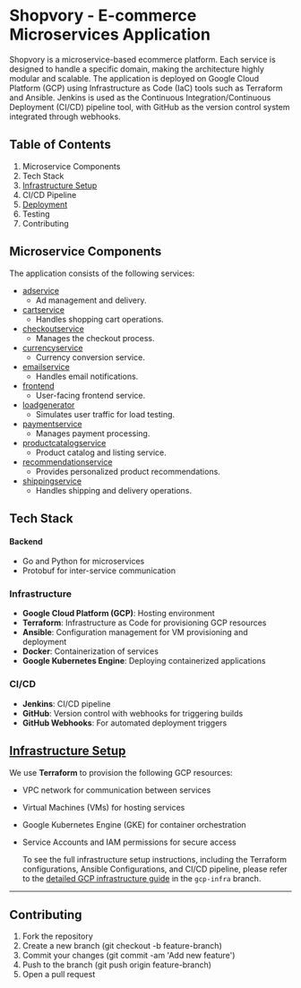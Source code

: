 # Shopvory - E-commerce Microservices Application
Shopvory is a microservice-based ecommerce platform. Each service is designed to handle a specific domain, making the architecture highly modular and scalable. The application is deployed on Google Cloud Platform (GCP) using Infrastructure as Code (IaC) tools such as Terraform and Ansible. Jenkins is used as the Continuous Integration/Continuous Deployment (CI/CD) pipeline tool, with GitHub as the version control system integrated through webhooks.

## Table of Contents
1. Microservice Components
2. Tech Stack
3. [Infrastructure Setup](https://github.com/praks7v/Shopvory/tree/gcp-infra)
4. CI/CD Pipeline
5. [Deployment](https://github.com/praks7v/Shopvory/tree/gcp-infra/scripts)
6. Testing
7. Contributing
   
## Microservice Components
The application consists of the following services:

- [adservice](https://github.com/praks7v/Shopvory/tree/adservice)
  - Ad management and delivery.
- [cartservice](https://github.com/praks7v/Shopvory/tree/cartservice)
  - Handles shopping cart operations.
- [checkoutservice](https://github.com/praks7v/Shopvory/tree/checkoutservice)
  - Manages the checkout process.
- [currencyservice](https://github.com/praks7v/Shopvory/tree/currencyservice)
  - Currency conversion service.
- [emailservice](https://github.com/praks7v/Shopvory/tree/emailservice)
  - Handles email notifications.
- [frontend](https://github.com/praks7v/Shopvory/tree/frontend)
  - User-facing frontend service.
- [loadgenerator](https://github.com/praks7v/Shopvory/tree/loadgenerator)
  - Simulates user traffic for load testing.
- [paymentservice](https://github.com/praks7v/Shopvory/tree/paymentservice)
  - Manages payment processing.
- [productcatalogservice](https://github.com/praks7v/Shopvory/tree/productcatalogservice)
  - Product catalog and listing service.
- [recommendationservice](https://github.com/praks7v/Shopvory/tree/recommendationservice)
  - Provides personalized product recommendations.
- [shippingservice](https://github.com/praks7v/Shopvory/tree/shippingservice)
  - Handles shipping and delivery operations.
    
## Tech Stack
#### Backend
- Go and Python for microservices
- Protobuf for inter-service communication
  
### Infrastructure
- **Google Cloud Platform (GCP)**: Hosting environment
- **Terraform**: Infrastructure as Code for provisioning GCP resources
- **Ansible**: Configuration management for VM provisioning and deployment
- **Docker**: Containerization of services
- **Google Kubernetes Engine**: Deploying containerized applications

### CI/CD
- **Jenkins**: CI/CD pipeline
- **GitHub**: Version control with webhooks for triggering builds
- **GitHub Webhooks**: For automated deployment triggers
  
## [Infrastructure Setup](https://github.com/praks7v/Shopvory/tree/gcp-infra)
We use **Terraform** to provision the following GCP resources:

- VPC network for communication between services
- Virtual Machines (VMs) for hosting services
- Google Kubernetes Engine (GKE) for container orchestration
- Service Accounts and IAM permissions for secure access
  
   To see the full infrastructure setup instructions, including the Terraform configurations, Ansible Configurations, and CI/CD pipeline, please refer to the [detailed GCP infrastructure guide](https://github.com/praks7v/Shopvory/tree/gcp-infra) in the `gcp-infra` branch.
---
## Contributing
1. Fork the repository
2. Create a new branch (git checkout -b feature-branch)
3. Commit your changes (git commit -am 'Add new feature')
4. Push to the branch (git push origin feature-branch)
5. Open a pull request
